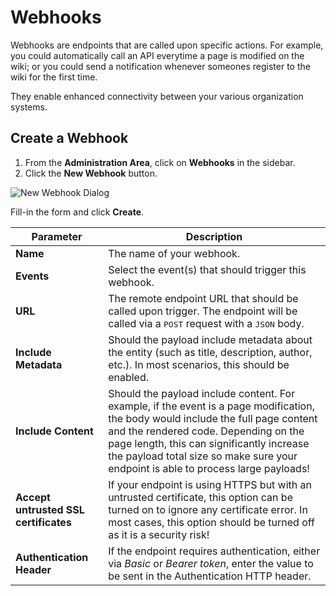 # Webhooks

Webhooks are endpoints that are called upon specific actions. For example, you could automatically call an API everytime a page is modified on the wiki; or you could send a notification whenever someones register to the wiki for the first time.

They enable enhanced connectivity between your various organization systems.

## Create a Webhook

1. From the **Administration Area**, click on **Webhooks** in the sidebar.
2. Click the **New Webhook** button.

![New Webhook Dialog](/images/docs-admin-webhook-create.png)

Fill-in the form and click **Create**.

| Parameter | Description |
| -- | -- |
| **Name** | The name of your webhook. |
| **Events** | Select the event(s) that should trigger this webhook. |
| **URL** | The remote endpoint URL that should be called upon trigger. The endpoint will be called via a <kbd>POST</kbd> request with a <kbd>JSON</kbd> body. |
| **Include Metadata** | Should the payload include metadata about the entity (such as title, description, author, etc.). In most scenarios, this should be enabled. |
| **Include Content** | Should the payload include content. For example, if the event is a page modification, the body would include the full page content and the rendered code. Depending on the page length, this can significantly increase the payload total size so make sure your endpoint is able to process large payloads! |
| **Accept untrusted SSL certificates** | If your endpoint is using HTTPS but with an untrusted certificate, this option can be turned on to ignore any certificate error. In most cases, this option should be turned off as it is a security risk! |
| **Authentication Header** | If the endpoint requires authentication, either via *Basic* or *Bearer token*, enter the value to be sent in the Authentication HTTP header. |
